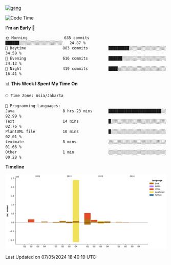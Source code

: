 <!-- [<img src='https://dev.karakun.com/assets/posts/2018-09-16-jc-java-article/3duke_suspects.jpg' alt='java'>](https://github.com/yeahbutstill) -->
[<img src='https://asset-2.tstatic.net/tribunnewswiki/foto/bank/images/Mozart.jpg' alt='gang'>](https://github.com/yeahbutstill)

<!--START_SECTION:waka-->
![Code Time](http://img.shields.io/badge/Code%20Time-2%2C659%20hrs%2057%20mins-blue)

**I'm an Early 🐤** 

```text
🌞 Morning                635 commits         ██████░░░░░░░░░░░░░░░░░░░   24.87 % 
🌆 Daytime                883 commits         █████████░░░░░░░░░░░░░░░░   34.59 % 
🌃 Evening                616 commits         ██████░░░░░░░░░░░░░░░░░░░   24.13 % 
🌙 Night                  419 commits         ████░░░░░░░░░░░░░░░░░░░░░   16.41 % 
```


📊 **This Week I Spent My Time On** 

```text
🕑︎ Time Zone: Asia/Jakarta

💬 Programming Languages: 
Java                     8 hrs 23 mins       ███████████████████████░░   92.99 % 
Text                     14 mins             █░░░░░░░░░░░░░░░░░░░░░░░░   02.76 % 
PlantUML file            10 mins             █░░░░░░░░░░░░░░░░░░░░░░░░   02.01 % 
textmate                 8 mins              ░░░░░░░░░░░░░░░░░░░░░░░░░   01.66 % 
Other                    1 min               ░░░░░░░░░░░░░░░░░░░░░░░░░   00.28 % 
```

**Timeline**

![Lines of Code chart](https://raw.githubusercontent.com/yeahbutstill/yeahbutstill/main/assets/bar_graph.png)


 Last Updated on 07/05/2024 18:40:19 UTC
<!--END_SECTION:waka-->
